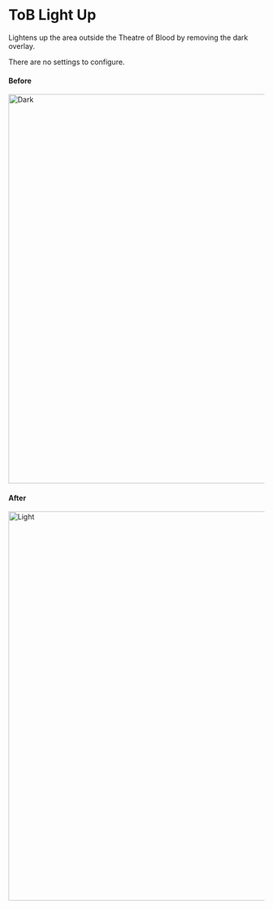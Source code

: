 # ToB Light Up

Lightens up the area outside the Theatre of Blood by removing the dark overlay.

There are no settings to configure.

#### Before
<img width="766" alt="Dark" src="https://user-images.githubusercontent.com/54762282/90222675-8d36a880-ddda-11ea-9f8b-2d4732d9944d.png"> 

#### After
<img width="766" alt="Light" src="https://user-images.githubusercontent.com/54762282/90222673-8c9e1200-ddda-11ea-915f-cc461ab60576.png">